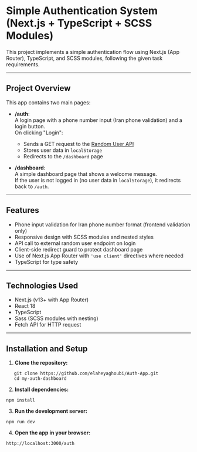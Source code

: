 # Simple Authentication System (Next.js + TypeScript + SCSS Modules)

This project implements a simple authentication flow using Next.js (App Router), TypeScript, and SCSS modules, following the given task requirements.

---

## Project Overview

This app contains two main pages:

- **/auth**:  
  A login page with a phone number input (Iran phone validation) and a login button.  
  On clicking "Login":  
  - Sends a GET request to the [Random User API](https://randomuser.me/api/?results=1&nat=us)  
  - Stores user data in `localStorage`  
  - Redirects to the `/dashboard` page  

- **/dashboard**:  
  A simple dashboard page that shows a welcome message.  
  If the user is not logged in (no user data in `localStorage`), it redirects back to `/auth`.

---

## Features

- Phone input validation for Iran phone number format (frontend validation only)  
- Responsive design with SCSS modules and nested styles  
- API call to external random user endpoint on login  
- Client-side redirect guard to protect dashboard page  
- Use of Next.js App Router with `'use client'` directives where needed  
- TypeScript for type safety  

---

## Technologies Used

- Next.js (v13+ with App Router)  
- React 18  
- TypeScript  
- Sass (SCSS modules with nesting)  
- Fetch API for HTTP request  

---

## Installation and Setup

1. **Clone the repository:**

```
   git clone https://github.com/elaheyaghoubi/Auth-App.git
   cd my-auth-dashboard 
```
2. **Install dependencies:**
```
npm install
```
3. **Run the development server:**
 ```
 npm run dev
 ```
4. **Open the app in your browser:**
```
http://localhost:3000/auth
```


